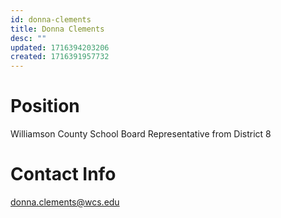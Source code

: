 ```yaml
---
id: donna-clements
title: Donna Clements
desc: ""
updated: 1716394203206
created: 1716391957732
---
```


# Position

Williamson County School Board Representative from District 8

# Contact Info

<a href="mailto:donna.clements@wcs.edu">donna.clements@wcs.edu</a>
